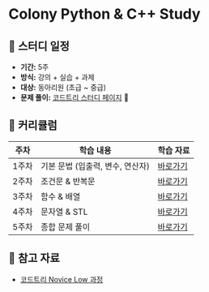 # Colony Python & C++ Study

## 📅 스터디 일정
- **기간:** 5주
- **방식:** 강의 + 실습 + 과제
- **대상:** 동아리원 (초급 ~ 중급)
- **문제 풀이:** [코드트리 스터디 페이지](https://www.codetree.ai/) 🚀

## 📖 커리큘럼
| 주차  | 학습 내용 | 학습 자료 |
|------|----------|----------|
| 1주차 | 기본 문법 (입출력, 변수, 연산자) | [바로가기](Week1/README.md) |
| 2주차 | 조건문 & 반복문 | [바로가기](Week2/README.md) |
| 3주차 | 함수 & 배열 | [바로가기](Week3/README.md) |
| 4주차 | 문자열 & STL | [바로가기](Week4/README.md) |
| 5주차 | 종합 문제 풀이 | [바로가기](Week5/README.md) |

## 🔗 참고 자료
- [코드트리 Novice Low 과정](https://www.codetree.ai/training-course/novice-low)

